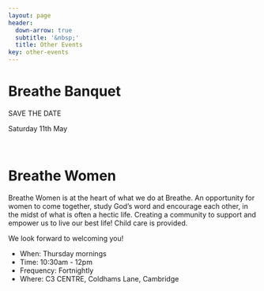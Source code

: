```yaml
---
layout: page
header:
  down-arrow: true
  subtitle: '&nbsp;'
  title: Other Events
key: other-events
---
```


# Breathe <span class="alt-title">Banquet</span>

SAVE THE DATE

Saturday 11th May


<br/>

# Breathe <span class="alt-title">Women</span>

Breathe Women is at the heart of what we do at Breathe. An opportunity for women to come together, study God’s word and encourage each other, in the midst of what is often a hectic life. Creating a community to support and empower us to live our best life! Child care is provided.

We look forward to welcoming you!

* When: Thursday mornings
* Time: 10:30am - 12pm
* Frequency: Fortnightly
* Where: C3 CENTRE, Coldhams Lane, Cambridge


<!-- HACK! -->

<style>
@media (min-width: 993px) {
#map {
  margin-top: 50px;
}
}
</style>
